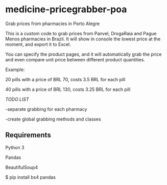 # medicine-pricegrabber-poa
Grab prices from pharmacies in Porto Alegre

This is a custom code to grab prices from Panvel, DrogaRaia and Pague Menos pharmacies in Brazil.
It will show in console the lowest price at the moment, and export it to Excel.

You can specify the product pages, and it will automatically grab the price and even compare unit price between different 
product quantities.

Example: 

20 pills with a price of BRL 70, costs 3.5 BRL for each pill

40 pills with a price of BRL 130, costs 3.25 BRL for each pill

*TODO LIST*

-separate grabbing for each pharmacy

-create global grabbing methods and classes

Requirements
------------
Python 3

Pandas 

BeautifulSoup4 

$ pip install bs4 pandas
